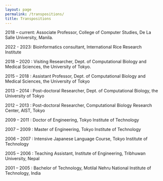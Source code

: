 ```yaml
---
layout: page
permalink: /transpositions/
title: Transpositions
---
```

2018 – current: Associate Professor, College of Computer Studies, De La Salle University, Manila.

2022 - 2023: Bioinformatics consultant, International Rice Research Institute 

2018 – 2020 : Visiting Researcher, Dept. of Computational Biology and Medical Sciences, the University of Tokyo.

2015 – 2018 : Assistant Professor, Dept. of Computational Biology and Medical Sciences, the University of Tokyo

2013 – 2014 : Post-doctoral Researcher, Dept. of Computational Biology, the University of Tokyo

2012 – 2013 : Post-doctoral Researcher, Computational Biology Research Center, AIST, Tokyo

2009 – 2011 : Doctor of Engineering, Tokyo Institute of Technology

2007 – 2009 : Master of Engineering, Tokyo Institute of Technology

2006 – 2007 : Intensive Japanese Language Course, Tokyo Institute of Technology

2005 – 2006 : Teaching Assistant, Institute of Engineering, Tribhuwan University, Nepal

2001 – 2005 : Bachelor of Technology, Motilal Nehru National Institute of Technology, India
